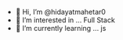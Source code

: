 - 👋 Hi, I’m @hidayatmahetar0
- 👀 I’m interested in ... Full Stack
- 🌱 I’m currently learning ... js


<!---
hidayatmahetar0/hidayatmahetar0 is a ✨ special ✨ repository because its `README.md` (this file) appears on your GitHub profile.
You can click the Preview link to take a look at your changes.
--->
